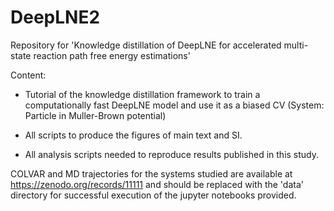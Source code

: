 # DeepLNE2
Repository for 'Knowledge distillation of DeepLNE for accelerated multi-state reaction path free energy estimations'

Content:

- Tutorial of the knowledge distillation framework to train a computationally fast DeepLNE model and use it as a biased CV (System: Particle in Muller-Brown potential)

- All scripts to produce the figures of main text and SI.
- All analysis scripts needed to reproduce results published in this study.

COLVAR and MD trajectories for the systems studied are available at https://zenodo.org/records/11111 and should be replaced with the 'data' directory for successful execution of the jupyter notebooks provided.
